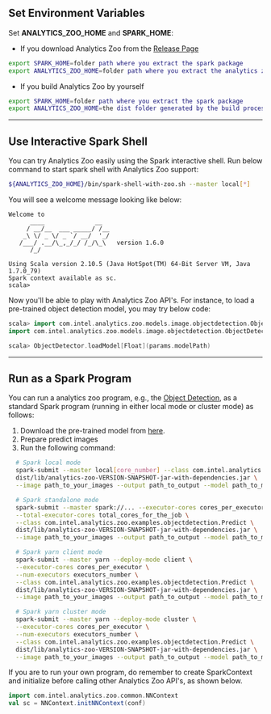 
## **Set Environment Variables**
Set **ANALYTICS_ZOO_HOME** and **SPARK_HOME**:

* If you download Analytics Zoo from the [Release Page](../release-download.md)
```bash
export SPARK_HOME=folder path where you extract the spark package
export ANALYTICS_ZOO_HOME=folder path where you extract the analytics zoo package
```

* If you build Analytics Zoo by yourself
```bash
export SPARK_HOME=folder path where you extract the spark package
export ANALYTICS_ZOO_HOME=the dist folder generated by the build process, which is under the top level of the source folder
```

---
## **Use Interactive Spark Shell**
You can try Analytics Zoo easily using the Spark interactive shell. Run below command to start spark shell with Analytics Zoo support:
```bash
${ANALYTICS_ZOO_HOME}/bin/spark-shell-with-zoo.sh --master local[*]
```
You will see a welcome message looking like below:
```
Welcome to
      ____              __
     / __/__  ___ _____/ /__
    _\ \/ _ \/ _ `/ __/  '_/
   /___/ .__/\_,_/_/ /_/\_\   version 1.6.0
      /_/

Using Scala version 2.10.5 (Java HotSpot(TM) 64-Bit Server VM, Java 1.7.0_79)
Spark context available as sc.
scala>
```

Now you'll be able to play with Analytics Zoo API's.
For instance, to load a pre-trained object detection model, you may try below code:
```scala
scala> import com.intel.analytics.zoo.models.image.objectdetection.ObjectDetector
import com.intel.analytics.zoo.models.image.objectdetection.ObjectDetector

scala> ObjectDetector.loadModel[Float](params.modelPath)
```

---

## **Run as a Spark Program**
You can run a analytics zoo program, e.g., the [Object Detection](https://github.com/intel-analytics/analytics-zoo/tree/master/zoo/src/main/scala/com/intel/analytics/zoo/examples/objectdetection), as a standard Spark program (running in either local mode or cluster mode) as follows:

1. Download the pre-trained model from [here](https://github.com/intel-analytics/analytics-zoo/blob/master/docs/docs/ProgrammingGuide/object-detection.md).
2. Prepare predict images
3. Run the following command:
```bash
  # Spark local mode
  spark-submit --master local[core_number] --class com.intel.analytics.zoo.examples.objectdetection.Predict \
  dist/lib/analytics-zoo-VERSION-SNAPSHOT-jar-with-dependencies.jar \
  --image path_to_your_images --output path_to_output --model path_to_model

  # Spark standalone mode
  spark-submit --master spark://... --executor-cores cores_per_executor \
  --total-executor-cores total_cores_for_the_job \
  --class com.intel.analytics.zoo.examples.objectdetection.Predict \
  dist/lib/analytics-zoo-VERSION-SNAPSHOT-jar-with-dependencies.jar \
  --image path_to_your_images --output path_to_output --model path_to_model

  # Spark yarn client mode
  spark-submit --master yarn --deploy-mode client \
  --executor-cores cores_per_executor \
  --num-executors executors_number \
  --class com.intel.analytics.zoo.examples.objectdetection.Predict \
  dist/lib/analytics-zoo-VERSION-SNAPSHOT-jar-with-dependencies.jar \
  --image path_to_your_images --output path_to_output --model path_to_model

  # Spark yarn cluster mode
  spark-submit --master yarn --deploy-mode cluster \
  --executor-cores cores_per_executor \
  --num-executors executors_number \
  --class com.intel.analytics.zoo.examples.objectdetection.Predict \
  dist/lib/analytics-zoo-VERSION-SNAPSHOT-jar-with-dependencies.jar \
  --image path_to_your_images --output path_to_output --model path_to_model
```

If you are to run your own program, do remember to create SparkContext and initialize before calling other Analytics Zoo API's, as shown below.
```scala
import com.intel.analytics.zoo.common.NNContext
val sc = NNContext.initNNContext(conf)
```
